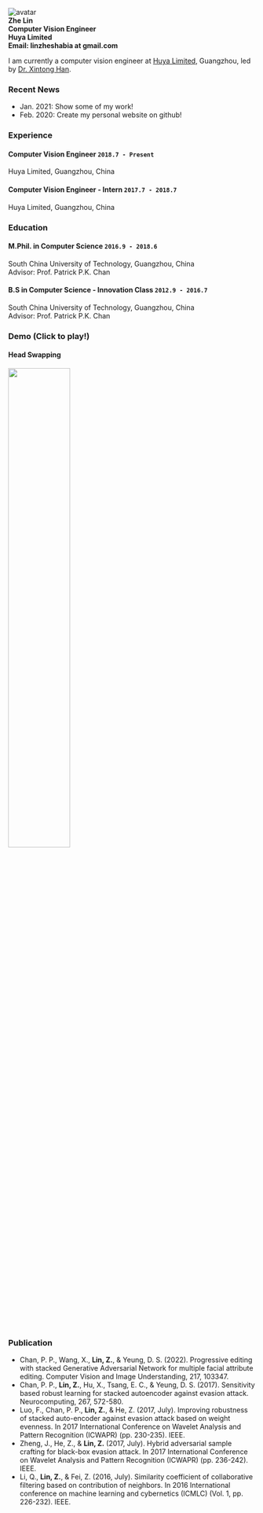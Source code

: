 ![avatar](https://raw.githubusercontent.com/zheLim/zhelin/master/image/me/m1.jpg)<br>
**Zhe Lin**<br>
**Computer Vision Engineer**<br>
**Huya Limited**<br>
**Email: linzheshabia at gmail.com**<br>

I am currently a computer vision engineer at [Huya Limited](http://ir.huya.com), Guangzhou, led by [Dr. Xintong Han](https://xthan.github.io/).

### Recent News
+ Jan. 2021: Show some of my work!
+ Feb. 2020: Create my personal website on github!

### Experience
#### Computer Vision Engineer `2018.7 - Present`
Huya Limited, Guangzhou, China

#### Computer Vision Engineer - Intern `2017.7 - 2018.7`
Huya Limited, Guangzhou, China


### Education
#### M.Phil. in Computer Science `2016.9 - 2018.6`
South China University of Technology, Guangzhou, China <br>
Advisor: Prof. Patrick P.K. Chan

#### B.S in Computer Science - Innovation Class `2012.9 - 2016.7`
South China University of Technology, Guangzhou, China <br>
Advisor: Prof. Patrick P.K. Chan


### Demo (Click to play!)

#### Head Swapping
[<img src="https://raw.githubusercontent.com/zheLim/zhelin/master/image/demo/headswap.jpg" width="50%">](https://raw.githubusercontent.com/zheLim/zhelin/master/video/headswap.mp4)


### Publication
+ Chan, P. P., Wang, X., **Lin, Z.**, & Yeung, D. S. (2022). Progressive editing with stacked Generative Adversarial Network for multiple facial attribute editing. Computer Vision and Image Understanding, 217, 103347.
+ Chan, P. P., **Lin, Z.**, Hu, X., Tsang, E. C., & Yeung, D. S. (2017). Sensitivity based robust learning for stacked autoencoder against evasion attack. Neurocomputing, 267, 572-580.
+ Luo, F., Chan, P. P., **Lin, Z.**, & He, Z. (2017, July). Improving robustness of stacked auto-encoder against evasion attack based on weight evenness. In 2017 International Conference on Wavelet Analysis and Pattern Recognition (ICWAPR) (pp. 230-235). IEEE.
+ Zheng, J., He, Z., & **Lin, Z.** (2017, July). Hybrid adversarial sample crafting for black-box evasion attack. In 2017 International Conference on Wavelet Analysis and Pattern Recognition (ICWAPR) (pp. 236-242). IEEE.
+ Li, Q., **Lin, Z.**, & Fei, Z. (2016, July). Similarity coefficient of collaborative filtering based on contribution of neighbors. In 2016 International conference on machine learning and cybernetics (ICMLC) (Vol. 1, pp. 226-232). IEEE.

